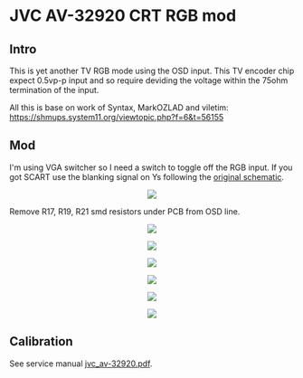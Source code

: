 # JVC AV-32920 CRT RGB mod

## Intro
This is yet another TV RGB mode using the OSD input.
This TV encoder chip expect 0.5vp-p input and so require deviding the voltage within the 75ohm termination of the input.

All this is base on work of Syntax, MarkOZLAD and viletim:
<https://shmups.system11.org/viewtopic.php?f=6&t=56155>

## Mod
I'm using VGA switcher so I need a switch to toggle off the RGB input. If you got SCART use the blanking signal on Ys following the [original schematic](reference/OSD-Mux-RGB-Circuit-v2.png).

<p align="center"><img src=img/sch.png /></p>

Remove R17, R19, R21 smd resistors under PCB from OSD line.
<p align="center"><img src=img/IMG_20200312_195034.jpg /></p>

<p align="center"><img src=img/IMG_20200312_195023.jpg /></p>

<p align="center"><img src=img/IMG_20200312_195042.jpg /></p>

<p align="center"><img src=img/IMG_20200312_195052.jpg /></p>

<p align="center"><img src=img/IMG_20200312_200609.jpg /></p>

<p align="center"><img src=img/IMG_20200312_200618.jpg /></p>

## Calibration
See service manual [jvc_av-32920.pdf](reference/jvc_av-32920.pdf).
